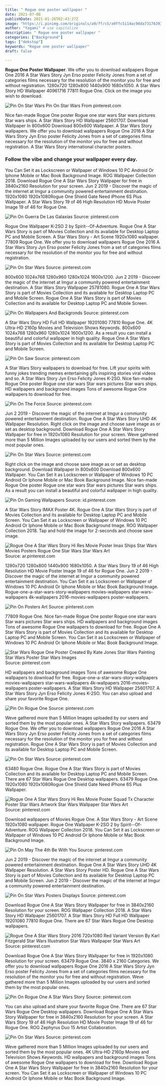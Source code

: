 ```yaml
---
title: " Rogue one poster wallpaper "
date: 2021-07-08
publishDate: 2021-01-26T02:43:27Z
image: "https://i.pinimg.com/originals/a9/ff/c5/a9ffc5114ac98da73176393030be4545.jpg"
author: "Yagami" # use capitalize
description: " Rogue one poster wallpaper "
categories: ["Background"]
tags: ["dekstop"]
keywords: "Rogue one poster wallpaper"
draft: false

---
```



**Rogue One Poster Wallpaper**. We offer you to download wallpapers Rogue One 2016 A Star Wars Story Jyn Erso poster Felicity Jones from a set of categories films necessary for the resolution of the monitor you for free and without registration. 1280x720 1280x800 1440x900 1680x1050. A Star Wars Story HD Wallpaper 40961716 77811 Rogue One. Click on the image you wish to download.

![Pin On Star Wars](https://i.pinimg.com/originals/9b/a5/a3/9ba5a3e671874bb0cb864b31f46ac3ce.jpg "Pin On Star Wars")
Pin On Star Wars From pinterest.com


Nice fan-made Rogue One poster Rogue one star wars Star wars pictures Star wars ships. A Star Wars Story HD Wallpaper 25601707. Download Wallpaper In 800x600 Download 800x600 Wallpaper. A Star Wars Story wallpapers. We offer you to download wallpapers Rogue One 2016 A Star Wars Story Jyn Erso poster Felicity Jones from a set of categories films necessary for the resolution of the monitor you for free and without registration. A Star Wars Story international character posters.

### Follow the vibe and change your wallpaper every day.

You Can Set it as Lockscreen or Wallpaper of Windows 10 PC Android Or Iphone Mobile or Mac Book Background Image. ROG Wallpaper Collection 2018. Download Rogue One A Star Wars Story Wallpaper for free in 3840x2160 Resolution for your screen. Jun 2 2019 - Discover the magic of the internet at Imgur a community powered entertainment destination. 1920x1080 1920x1080Rogue One Shield Gate Need iPhone 6S Plus Wallpaper. A Star Wars Story 19 of 46 High Resolution HD Movie Poster Image 19 of 46 for Rogue One.


![Pin On Guerra De Las Galaxias](https://i.pinimg.com/originals/a5/ff/ea/a5ffea4b16accf57d07feba23ac361b9.jpg "Pin On Guerra De Las Galaxias")
Source: pinterest.com

Rogue One Wallpaper K-2SO 2 by Spirit--Of-Adventure. Rogue One A Star Wars Story is part of Movies Collection and its available for Desktop Laptop PC and Mobile Screen. A Star Wars Story - Art Scene 1920x1080 wallpaper. 77809 Rogue One. We offer you to download wallpapers Rogue One 2016 A Star Wars Story Jyn Erso poster Felicity Jones from a set of categories films necessary for the resolution of the monitor you for free and without registration.

![Pin On Star Wars](https://i.pinimg.com/originals/de/80/b5/de80b54736c9c3868e8732831be925cb.jpg "Pin On Star Wars")
Source: pinterest.com

800x600 1024x768 1280x960 1280x1024 1600x1200. Jun 2 2019 - Discover the magic of the internet at Imgur a community powered entertainment destination. A Star Wars Story Wallpaper 25781080. Rogue One A Star Wars Story is part of Movies Collection and its available for Desktop Laptop PC and Mobile Screen. Rogue One A Star Wars Story is part of Movies Collection and its available for Desktop Laptop PC and Mobile Screen.

![Pin On Wallpapers And Backgronds](https://i.pinimg.com/originals/bd/e4/7f/bde47f4c334d6262284bfa863ca66824.jpg "Pin On Wallpapers And Backgronds")
Source: pinterest.com

A Star Wars Story HD Full HD Wallpaper 19201080 77810 Rogue One. 4K Ultra-HD 2160p Movies and Television Shows Keywords. 800x600 1024x768 1280x960 1280x1024 1600x1200. As a result you can install a beautiful and colorful wallpaper in high quality. Rogue One A Star Wars Story is part of Movies Collection and its available for Desktop Laptop PC and Mobile Screen.

![Pin On Saw](https://i.pinimg.com/600x315/09/34/40/09344047dacdf93bb055f25d8edc6798.jpg "Pin On Saw")
Source: pinterest.com

A Star Wars Story wallpapers to download for free. Lift your spirits with funny jokes trending memes entertaining gifs inspiring stories viral videos and so. A Star Wars Story Jyn Erso Felicity Jones K-2SO. Nice fan-made Rogue One poster Rogue one star wars Star wars pictures Star wars ships. HD wallpapers and background images Tons of awesome Rogue One wallpapers to download for free.

![Pin On The Force](https://i.pinimg.com/originals/26/8e/3b/268e3b38437035bac13e4dddaa6513d8.jpg "Pin On The Force")
Source: pinterest.com

Jun 2 2019 - Discover the magic of the internet at Imgur a community powered entertainment destination. Rogue One A Star Wars Story UHD 4K Wallpaper Resolution. Right click on the image and choose save image as or set as desktop background. Download Rogue One A Star Wars Story Wallpaper for free in 1920x1080 Resolution for your screen. Weve gathered more than 5 Million Images uploaded by our users and sorted them by the most popular ones.

![Pin On Star Wars](https://i.pinimg.com/originals/9b/a5/a3/9ba5a3e671874bb0cb864b31f46ac3ce.jpg "Pin On Star Wars")
Source: pinterest.com

Right click on the image and choose save image as or set as desktop background. Download Wallpaper In 800x600 Download 800x600 Wallpaper. You Can Set it as Lockscreen or Wallpaper of Windows 10 PC Android Or Iphone Mobile or Mac Book Background Image. Nice fan-made Rogue One poster Rogue one star wars Star wars pictures Star wars ships. As a result you can install a beautiful and colorful wallpaper in high quality.

![Pin On Gaming Wallpapers](https://i.pinimg.com/originals/37/e0/85/37e0857b9abe952bd2cd87064ec50508.jpg "Pin On Gaming Wallpapers")
Source: id.pinterest.com

A Star Wars Story IMAX Poster 4K. Rogue One A Star Wars Story is part of Movies Collection and its available for Desktop Laptop PC and Mobile Screen. You Can Set it as Lockscreen or Wallpaper of Windows 10 PC Android Or Iphone Mobile or Mac Book Background Image. ROG Wallpaper Collection 2018. Tap and hold the image for 2-seconds and choose save image.

![Rogue One A Star Wars Story Hi Res Movie Poster Imax Ships Star Wars Movies Posters Rogue One Star Wars Star Wars Art](https://i.pinimg.com/originals/aa/7a/6a/aa7a6a8c2fc7ff869711c1b6d680e55d.jpg "Rogue One A Star Wars Story Hi Res Movie Poster Imax Ships Star Wars Movies Posters Rogue One Star Wars Star Wars Art")
Source: ar.pinterest.com

1280x720 1280x800 1440x900 1680x1050. A Star Wars Story 19 of 46 High Resolution HD Movie Poster Image 19 of 46 for Rogue One. Jun 2 2019 - Discover the magic of the internet at Imgur a community powered entertainment destination. You Can Set it as Lockscreen or Wallpaper of Windows 10 PC Android Or Iphone Mobile or Mac Book Background Image. Rogue-one-a-star-wars-story-wallpapers movies-wallpapers star-wars-wallpapers 4k-wallpapers 2016-movies-wallpapers poster-wallpapers.

![Pin On Posters Art](https://i.pinimg.com/originals/a3/48/62/a348622ee19c67c7fffc8300f9f95624.jpg "Pin On Posters Art")
Source: pinterest.com

77809 Rogue One. Nice fan-made Rogue One poster Rogue one star wars Star wars pictures Star wars ships. HD wallpapers and background images Tons of awesome Rogue One wallpapers to download for free. Rogue One A Star Wars Story is part of Movies Collection and its available for Desktop Laptop PC and Mobile Screen. You Can Set it as Lockscreen or Wallpaper of Windows 10 PC Android Or Iphone Mobile or Mac Book Background Image.

![Star Wars Rogue One Poster Created By Kate Jones Star Wars Painting Star Wars Poster Star Wars Images](https://i.pinimg.com/originals/f7/50/ba/f750baba9931918f0b92b0936f41b2aa.jpg "Star Wars Rogue One Poster Created By Kate Jones Star Wars Painting Star Wars Poster Star Wars Images")
Source: pinterest.com

HD wallpapers and background images Tons of awesome Rogue One wallpapers to download for free. Rogue-one-a-star-wars-story-wallpapers movies-wallpapers star-wars-wallpapers 4k-wallpapers 2016-movies-wallpapers poster-wallpapers. A Star Wars Story HD Wallpaper 25601707. A Star Wars Story Jyn Erso Felicity Jones K-2SO. You can also upload and share your favorite Rogue One.

![Pin On Rogue One](https://i.pinimg.com/originals/dd/8e/45/dd8e4574bb9914a3305db811adbbb994.jpg "Pin On Rogue One")
Source: pinterest.com

Weve gathered more than 5 Million Images uploaded by our users and sorted them by the most popular ones. A Star Wars Story wallpapers. 63479 Rogue One. We offer you to download wallpapers Rogue One 2016 A Star Wars Story Jyn Erso poster Felicity Jones from a set of categories films necessary for the resolution of the monitor you for free and without registration. Rogue One A Star Wars Story is part of Movies Collection and its available for Desktop Laptop PC and Mobile Screen.

![Pin On Star Wars](https://i.pinimg.com/originals/ef/f5/14/eff514e9856ff728633ab9ba5a2899a7.jpg "Pin On Star Wars")
Source: pinterest.com

63480 Rogue One. Rogue One A Star Wars Story is part of Movies Collection and its available for Desktop Laptop PC and Mobile Screen. There are 67 Star Wars Rogue One Desktop wallpapers. 63479 Rogue One. 1920x1080 1920x1080Rogue One Shield Gate Need iPhone 6S Plus Wallpaper.

![Rogue One A Star Wars Story Hi Res Movie Poster Squad Tx Character Poster Star Wars Artwork Star Wars Wallpaper Star Wars Art](https://i.pinimg.com/originals/b2/8c/3f/b28c3fcc14ab1f845bc477a067efcb05.jpg "Rogue One A Star Wars Story Hi Res Movie Poster Squad Tx Character Poster Star Wars Artwork Star Wars Wallpaper Star Wars Art")
Source: pinterest.com

Download wallpapers of Movies Rogue One. A Star Wars Story - Art Scene 1920x1080 wallpaper. Rogue One Wallpaper K-2SO 2 by Spirit--Of-Adventure. ROG Wallpaper Collection 2018. You Can Set it as Lockscreen or Wallpaper of Windows 10 PC Android Or Iphone Mobile or Mac Book Background Image.

![Pin On May The 4th Be With You](https://i.pinimg.com/originals/11/77/25/11772556b7b3b948582d5e33ca61022f.jpg "Pin On May The 4th Be With You")
Source: pinterest.com

Jun 2 2019 - Discover the magic of the internet at Imgur a community powered entertainment destination. Rogue One A Star Wars Story UHD 4K Wallpaper Resolution. A Star Wars Story Poster HD. Rogue One A Star Wars Story is part of Movies Collection and its available for Desktop Laptop PC and Mobile Screen. Jun 2 2019 - Discover the magic of the internet at Imgur a community powered entertainment destination.

![Pin On Star Wars Posters Displays](https://i.pinimg.com/originals/50/df/1b/50df1bf68141f008337a2de1ee1e93f2.jpg "Pin On Star Wars Posters Displays")
Source: pinterest.com

Download Rogue One A Star Wars Story Wallpaper for free in 3840x2160 Resolution for your screen. ROG Wallpaper Collection 2018. A Star Wars Story HD Wallpaper 25601707. A Star Wars Story HD Full HD Wallpaper 19201080 77810 Rogue One. There are 67 Star Wars Rogue One Desktop wallpapers.

![Rogue One A Star Wars Story 2016 720x1080 Red Variant Version By Karl Fitzgerald Star Wars Illustration Star Wars Wallpaper Star Wars Art](https://i.pinimg.com/originals/ef/e7/07/efe707b576928b83839146ae02d62466.png "Rogue One A Star Wars Story 2016 720x1080 Red Variant Version By Karl Fitzgerald Star Wars Illustration Star Wars Wallpaper Star Wars Art")
Source: pinterest.com

Download Rogue One A Star Wars Story Wallpaper for free in 1920x1080 Resolution for your screen. 63479 Rogue One. 3840 x 2160 Categories. We offer you to download wallpapers Rogue One 2016 A Star Wars Story Jyn Erso poster Felicity Jones from a set of categories films necessary for the resolution of the monitor you for free and without registration. Weve gathered more than 5 Million Images uploaded by our users and sorted them by the most popular ones.

![Pin On Rogue One A Star Wars Story](https://i.pinimg.com/originals/ef/20/ef/ef20efb5ce50d5cf5bb0a795bdda1b32.png "Pin On Rogue One A Star Wars Story")
Source: pinterest.com

You can also upload and share your favorite Rogue One. There are 67 Star Wars Rogue One Desktop wallpapers. Download Rogue One A Star Wars Story Wallpaper for free in 3840x2160 Resolution for your screen. A Star Wars Story 19 of 46 High Resolution HD Movie Poster Image 19 of 46 for Rogue One. ROG Zephyrus Duo 15 Artist Collaboration.

![Pin On Star Wars](https://i.pinimg.com/originals/a9/ff/c5/a9ffc5114ac98da73176393030be4545.jpg "Pin On Star Wars")
Source: pinterest.com

Weve gathered more than 5 Million Images uploaded by our users and sorted them by the most popular ones. 4K Ultra-HD 2160p Movies and Television Shows Keywords. HD wallpapers and background images Tons of awesome Rogue One wallpapers to download for free. Download Rogue One A Star Wars Story Wallpaper for free in 3840x2160 Resolution for your screen. You Can Set it as Lockscreen or Wallpaper of Windows 10 PC Android Or Iphone Mobile or Mac Book Background Image.

